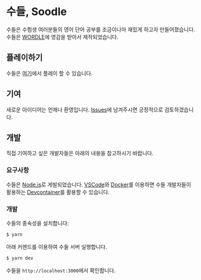 # 수들, Soodle

수들은 수험생 여러분들의 영어 단어 공부를 조금이나마 재밌게 하고자 만들어졌습니다.
수들은 [WORDLE](https://www.nytimes.com/games/wordle/index.html)에 영감을 받아서 제작되었습니다.

## 플레이하기

수들은 [여기](https://soodle.pages.dev)에서 플레이 할 수 있습니다.

## 기여

새로운 아이디어는 언제나 환영입니다.
[Issues](https://github.com/heyumteam/soodle/issues)에 남겨주시면 긍정적으로 검토하겠습니다.

## 개발

직접 기여하고 싶은 개발자들은 아래의 내용을 참고하시기 바랍니다.

### 요구사항

수들은 [Node.js](https://nodejs.org)로 게빌되었습니다.
[VSCode](https://code.visualstudio.com)와 [Docker](https://www.docker.com/)를 이용하면 수들 개발자들이 활용하는 [Devcontainer](https://code.visualstudio.com/docs/remote/containers)를 활용할 수 있습니다.

### 개발

수들의 종속성을 설치합니다:

```bash
$ yarn
```

아래 커맨드를 이용하여 수들 서버 실행합니다.

```bash
$ yarn dev
```

수들을 `http://localhost:3000`에서 확인합니다.

